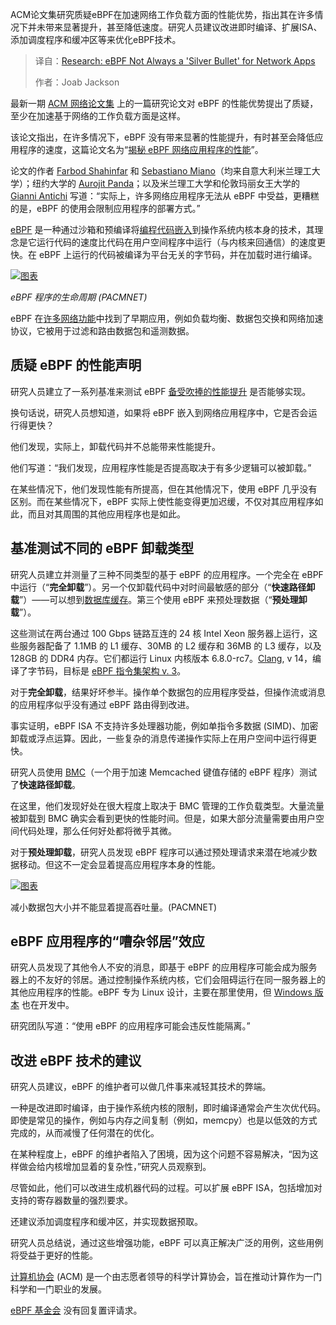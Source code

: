 <!--
title: 研究表明：eBPF并非网络应用的“万能灵药”
cover: https://cdn.thenewstack.io/media/2025/09/caa3ae4b-wouter-de-praetere-elfmdiihktg-unsplash.jpg
summary: ACM论文集研究质疑eBPF在加速网络工作负载方面的性能优势，指出其在许多情况下并未带来显著提升，甚至降低速度。研究人员建议改进即时编译、扩展ISA、添加调度程序和缓冲区等来优化eBPF技术。
-->

ACM论文集研究质疑eBPF在加速网络工作负载方面的性能优势，指出其在许多情况下并未带来显著提升，甚至降低速度。研究人员建议改进即时编译、扩展ISA、添加调度程序和缓冲区等来优化eBPF技术。

> 译自：[Research: eBPF Not Always a 'Silver Bullet' for Network Apps](https://thenewstack.io/research-ebpf-not-always-a-silver-bullet-for-network-apps/)
> 
> 作者：Joab Jackson

最新一期 [ACM 网络论文集](https://dl.acm.org/journal/pacmnet/charter) 上的一篇研究论文对 eBPF 的性能优势提出了质疑，至少在加速基于网络的工作负载方面是这样。

该论文指出，在许多情况下，eBPF 没有带来显著的性能提升，有时甚至会降低应用程序的速度，这篇论文名为“[揭秘 eBPF 网络应用程序的性能](https://dl.acm.org/doi/10.1145/3749216)”。

论文的作者 [Farbod Shahinfar](https://dl.acm.org/author/Shahinfar%2C+Farbod) 和 [Sebastiano Miano](https://dl.acm.org/author/Miano%2C+Sebastiano)（均来自意大利米兰理工大学）；纽约大学的 [Aurojit Panda](https://dl.acm.org/author/Panda%2C+Aurojit)；以及米兰理工大学和伦敦玛丽女王大学的 [Gianni Antichi](https://dl.acm.org/author/Antichi%2C+Gianni) 写道：“实际上，许多网络应用程序无法从 eBPF 中受益，更糟糕的是，eBPF 的使用会限制应用程序的部署方式。”

[eBPF](https://thenewstack.io/ebpf-has-a-bright-future-in-infrastructure-development/) 是一种通过沙箱和预编译将[编程代码嵌入](https://thenewstack.io/what-is-ebpf/)到操作系统内核本身的技术，其理念是它运行代码的速度比代码在用户空间程序中运行（与内核来回通信）的速度更快。在 eBPF 上运行的代码被编译为平台无关的字节码，并在加载时进行编译。

[![图表](https://cdn.thenewstack.io/media/2025/09/6ed35240-ebpf-demystifying-01.png)](https://cdn.thenewstack.io/media/2025/09/6ed35240-ebpf-demystifying-01.png)

*eBPF 程序的生命周期 (PACMNET)*

eBPF 在[许多网络功能](https://thenewstack.io/performant-and-programmable-telco-networking-with-ebpf/)中找到了早期应用，例如负载均衡、数据包交换和网络加速协议，它被用于过滤和路由数据包和遥测数据。

## 质疑 eBPF 的性能声明

研究人员建立了一系列基准来测试 eBPF [备受吹捧的性能提升](https://thenewstack.io/how-ebpf-turns-linux-into-a-programmable-kernel/) 是否能够实现。

换句话说，研究人员想知道，如果将 eBPF 嵌入到网络应用程序中，它是否会运行得更快？

他们发现，实际上，卸载代码并不总能带来性能提升。

他们写道：“我们发现，应用程序性能是否提高取决于有多少逻辑可以被卸载。”

在某些情况下，他们发现性能有所提高，但在其他情况下，使用 eBPF 几乎没有区别。而在某些情况下，eBPF 实际上使性能变得更加迟缓，不仅对其应用程序如此，而且对其周围的其他应用程序也是如此。

## 基准测试不同的 eBPF 卸载类型

研究人员建立并测量了三种不同类型的基于 eBPF 的应用程序。一个完全在 eBPF 中运行（“**完全卸载**”）。另一个仅卸载代码中对时间最敏感的部分（“**快速路径卸载**”）——可以想到[数据库缓存](https://thenewstack.io/p99conf-how-ebpf-could-make-faster-database-systems/)。第三个使用 eBPF 来预处理数据（“**预处理卸载**”）。

这些测试在两台通过 100 Gbps 链路互连的 24 核 Intel Xeon 服务器上运行，这些服务器配备了 1.1MB 的 L1 缓存、30MB 的 L2 缓存和 36MB 的 L3 缓存，以及 128GB 的 DDR4 内存。它们都运行 Linux 内核版本 6.8.0-rc7。[Clang](https://clang.llvm.org/index.html), v 14，编译了字节码，目标是 [eBPF 指令集架构 v. 3](https://docs.kernel.org/bpf/clang-notes.html)。

对于**完全卸载**，结果好坏参半。操作单个数据包的应用程序受益，但操作流或消息的应用程序似乎没有通过 eBPF 路由得到改进。

事实证明，eBPF ISA 不支持许多处理器功能，例如单指令多数据 (SIMD)、加密卸载或浮点运算。因此，一些复杂的消息传递操作实际上在用户空间中运行得更快。

研究人员使用 [BMC](https://www.usenix.org/conference/nsdi21/presentation/ghigoff)（一个用于加速 Memcached 键值存储的 eBPF 程序）测试了**快速路径卸载**。

在这里，他们发现好处在很大程度上取决于 BMC 管理的工作负载类型。大量流量被卸载到 BMC 确实会看到更快的性能时间。但是，如果大部分流量需要由用户空间代码处理，那么任何好处都将微乎其微。

对于**预处理卸载**，研究人员发现 eBPF 程序可以通过预处理请求来潜在地减少数据移动。但这不一定会显着提高应用程序本身的性能。

[![图表](https://cdn.thenewstack.io/media/2025/09/59bb8264-ebpf-demystifying-02.png)](https://cdn.thenewstack.io/media/2025/09/59bb8264-ebpf-demystifying-02.png)

减小数据包大小并不能显着提高吞吐量。(PACMNET)

## eBPF 应用程序的“嘈杂邻居”效应

研究人员发现了其他令人不安的消息，即基于 eBPF 的应用程序可能会成为服务器上的不友好的邻居。通过控制操作系统内核，它们会阻碍运行在同一服务器上的其他应用程序的性能。eBPF 专为 Linux 设计，主要在那里使用，但 [Windows 版本](https://thenewstack.io/ebpf-is-coming-for-windows/) 也在开发中。

研究团队写道：“使用 eBPF 的应用程序可能会违反性能隔离。”

## 改进 eBPF 技术的建议

研究人员建议，eBPF 的维护者可以做几件事来减轻其技术的弊端。

一种是改进即时编译，由于操作系统内核的限制，即时编译通常会产生次优代码。即使是常见的操作，例如与内存之间复制（例如，memcpy）也是以低效的方式完成的，从而减慢了任何潜在的优化。

在某种程度上，eBPF 的维护者陷入了困境，因为这个问题不容易解决，“因为这样做会给内核增加显着的复杂性，”研究人员观察到。

尽管如此，他们可以改进生成机器代码的过程。可以扩展 eBPF ISA，包括增加对支持的寄存器数量的强烈要求。

还建议添加调度程序和缓冲区，并实现数据预取。

研究人员总结说，通过这些增强功能，eBPF 可以真正解决广泛的用例，这些用例将受益于更好的性能。

[计算机协会](https://www.acm.org/about-acm) (ACM) 是一个由志愿者领导的科学计算协会，旨在推动计算作为一门科学和一门职业的发展。

[eBPF 基金会](https://thenewstack.io/ebpf-finds-a-home-with-a-new-foundation/) 没有回复置评请求。